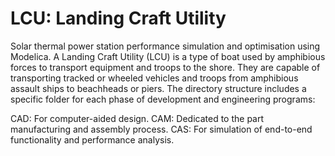 # LCU: Landing Craft Utility

Solar thermal power station performance simulation and optimisation using Modelica. A Landing Craft Utility (LCU) is a type of boat used by amphibious forces to transport equipment and troops to the shore. They are capable of transporting tracked or wheeled vehicles and troops from amphibious assault ships to beachheads or piers. The directory structure includes a specific folder for each phase of development and engineering programs:

CAD: For computer-aided design.
CAM: Dedicated to the part manufacturing and assembly process.
CAS: For simulation of end-to-end functionality and performance analysis.
